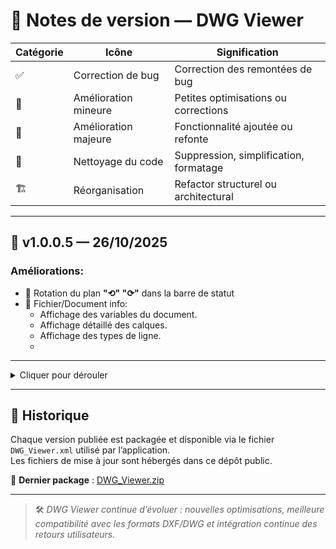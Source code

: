# 🧾 Notes de version — DWG Viewer
| Catégorie | Icône                | Signification                          |
| --------- | -------------------- | -------------------------------------- |
| ✅        | Correction de bug    | Correction des remontées de bug|
| 🧩        | Amélioration mineure | Petites optimisations ou corrections   |
| 🚀        | Amélioration majeure | Fonctionnalité ajoutée ou refonte      |
| 🧹        | Nettoyage du code    | Suppression, simplification, formatage |
| 🏗️       | Réorganisation       | Refactor structurel ou architectural   |

---
## 🚀 v1.0.0.5 — 26/10/2025
### Améliorations: 
- 🚀 Rotation du plan **"⟲" "⟳"** dans la barre de statut
- 🧩 Fichier/Document info:  
  - Affichage des variables du document.
  - Affichage détaillé des calques.
  - Affichage des types de ligne.
  - 
---
<details>
  <summary>Cliquer pour dérouler</summary>  
  
## 🚀 v1.0.0.4 — 26/10/2025
### Améliorations: 
- ✅ Correction du bug "clic simple" en mode RO
- 🚀 Ajout menu contextuel en mode Baie (B1 à B12)
- 🏗️ Création de classes pour séparer proprement le code
- 🧹 Nettoyage du code 

## 🚀 v1.0.0.3 — 25/10/2025
### Améliorations mineurs 
- ✅ Mise en page de la fenêtre **Update**
- ✅ Verification de version via `Aide/Vérifier les mises à jour...`
- ✅ Mise aux normes du Github **KGD_Updates** pour respecter les recommandations de Github.
- ✅ Fenêtre `Aide/A Propos` adaptée pour refléter le Github.
- ✅ Intégration complète avec le nouveau système de mise à jour automatique.  

---

## 🧪 v1.0.0.2 — 24/10/2025
### Objectif
Version de test destinée à **valider le bon fonctionnement du système de mise à jour automatique (AutoUpdater.NET)** avant déploiement officiel.

- 🧰 Stabilisation du moteur de rendu DXF.  
- ✅ Vérification du bon fonctionnement du téléchargement et de l’application des mises à jour.  
- 🔍 Ajustements mineurs dans les logs et le suivi des versions.

---

## 🧱 v1.0.0.1 — 23/10/2025
### Refonte complète
L’application **DWG_Viewer** repart sur une **nouvelle base de versionnement** (v1.x) pour une meilleure gestion des mises à jour.

### Changements notables :
- 💾 Nouvelle structure interne pour une meilleure stabilité.  
- 📚 Amélioration du chargement des fichiers DXF volumineux.  
- 🧩 Optimisation de la lecture et de l’affichage des entités (Line, Text, MText…).  
- 🪶 Interface **“À propos”** et messages d’erreur mis à jour.  
- ⚙️ Intégration complète avec le fichier de configuration JSON (AppSettings).  
- 🌙 Préparation du support thème clair / sombre.  
- 🔔 Ajout du système de mise à jour automatique via **AutoUpdater.NET**.
</Details>

---

## 📌 Historique
Chaque version publiée est packagée et disponible via le fichier `DWG_Viewer.xml` utilisé par l’application.  
Les fichiers de mise à jour sont hébergés dans ce dépôt public.

🔗 **Dernier package** : [DWG_Viewer.zip](https://raw.githubusercontent.com/D-Chandelier/KGD_Updates/main/DWG_Viewer/Latest/DWG_Viewer.zip)

---

> 🛠️ *DWG Viewer continue d’évoluer : nouvelles optimisations, meilleure compatibilité avec les formats DXF/DWG et intégration continue des retours utilisateurs.*
